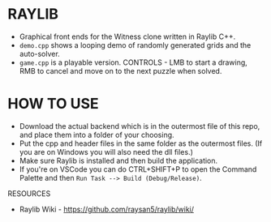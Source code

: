 # RAYLIB

- Graphical front ends for the Witness clone written in Raylib C++.
- `demo.cpp` shows a looping demo of randomly generated grids and the auto-solver.
- `game.cpp` is a playable version. CONTROLS - LMB to start a drawing, RMB to cancel and move on to the next puzzle when solved.

# HOW TO USE

- Download the actual backend which is in the outermost file of this repo, and place them into a folder of your choosing.
- Put the cpp and header files in the same folder as the outermost files. (If you are on Windows you will also need the dll files.)
- Make sure Raylib is installed and then build the application.
- If you're on VSCode you can do CTRL+SHIFT+P to open the Command Palette and then `Run Task --> Build (Debug/Release)`.

 RESOURCES

- Raylib Wiki - https://github.com/raysan5/raylib/wiki/
